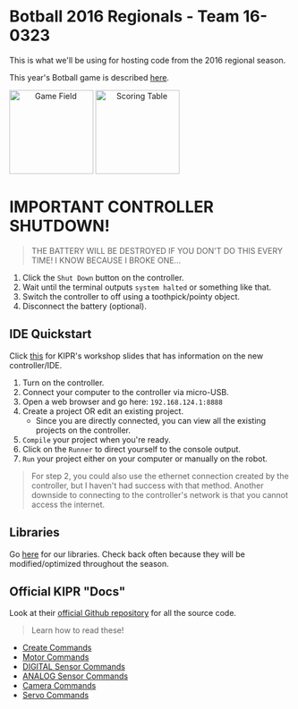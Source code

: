 # Botball 2016 Regionals - Team 16-0323

This is what we'll be using for hosting code from the 2016 regional season.

This year's Botball game is described [here](http://homebase.kipr.org/2014/mod/resource/view.php?id=888).

<img src="https://raw.githubusercontent.com/justinvyu/botball-2016/master/images/field.png" alt="Game Field" style="width: 150px; text-align: center;"/>
<img src="https://raw.githubusercontent.com/justinvyu/botball-2016/master/images/scoring.png" alt="Scoring Table" style="width: 150px; text-align: center;"/>

# IMPORTANT CONTROLLER SHUTDOWN!

> THE BATTERY WILL BE DESTROYED IF YOU DON'T DO THIS EVERY TIME! I KNOW BECAUSE I BROKE ONE...

1. Click the `Shut Down` button on the controller.
2. Wait until the terminal outputs `system halted` or something like that.
3. Switch the controller to off using a toothpick/pointy object.
4. Disconnect the battery (optional).

## IDE Quickstart

Click [this](http://homebase.kipr.org/2014/mod/resource/view.php?id=885) for KIPR's workshop slides that has information on the new controller/IDE.

1. Turn on the controller.
2. Connect your computer to the controller via micro-USB.
3. Open a web browser and go here: `192.168.124.1:8888`
4. Create a project OR edit an existing project.
   - Since you are directly connected, you can view all the existing projects on the controller.
5. `Compile` your project when you're ready.
6. Click on the `Runner` to direct yourself to the console output.
7. `Run` your project either on your computer or manually on the robot.

> For step 2, you could also use the ethernet connection created by the
> controller, but I haven't had success with that method. Another downside to
> connecting to the controller's network is that you cannot access the internet.

## Libraries

Go [here](https://github.com/justinvyu/botball) for our libraries. Check back often
because they will be modified/optimized throughout the season.

## Official KIPR "Docs"

Look at their [official Github repository](https://github.com/kipr/libwallaby) for all the source code.

> Learn how to read these!

- [Create Commands](https://github.com/kipr/libwallaby/blob/master/src/create_c.cpp)
- [Motor Commands](https://github.com/kipr/libwallaby/blob/master/src/motors_c.cpp)
- [DIGITAL Sensor Commands](https://github.com/kipr/libwallaby/blob/master/src/digital_c.cpp)
- [ANALOG Sensor Commands](https://github.com/kipr/libwallaby/blob/master/src/analog_c.cpp)
- [Camera Commands](https://github.com/kipr/libwallaby/blob/master/src/camera_c.cpp)
- [Servo Commands](https://github.com/kipr/libwallaby/blob/master/src/servo_c.cpp)
